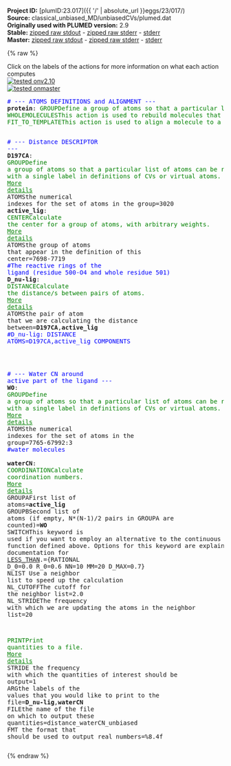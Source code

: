 **Project ID:** [plumID:23.017]({{ '/' | absolute_url }}eggs/23/017/)  
**Source:** classical_unbiased_MD/unbiasedCVs/plumed.dat  
**Originally used with PLUMED version:** 2.9  
**Stable:** [zipped raw stdout](plumed.dat.plumed.stdout.txt.zip) - [zipped raw stderr](plumed.dat.plumed.stderr.txt.zip) - [stderr](plumed.dat.plumed.stderr)  
**Master:** [zipped raw stdout](plumed.dat.plumed_master.stdout.txt.zip) - [zipped raw stderr](plumed.dat.plumed_master.stderr.txt.zip) - [stderr](plumed.dat.plumed_master.stderr)  

{% raw %}
<div class="plumedpreheader">
<div class="headerInfo" id="value_details_data/classical_unbiased_MD/unbiasedCVs/plumed.dat"> Click on the labels of the actions for more information on what each action computes </div>
<div class="containerBadge">
<div class="headerBadge"><a href="plumed.dat.plumed.stderr"><img src="https://img.shields.io/badge/v2.10-passing-green.svg" alt="tested onv2.10" /></a></div>
<div class="headerBadge"><a href="plumed.dat.plumed_master.stderr"><img src="https://img.shields.io/badge/master-passing-green.svg" alt="tested onmaster" /></a></div>
</div>
</div>
<pre class="plumedlisting">
<span style="color:blue" class="comment"># --- ATOMS DEFINITIONS and ALIGNMENT ---</span>
<b name="data/classical_unbiased_MD/unbiasedCVs/plumed.datprotein" onclick='showPath("data/classical_unbiased_MD/unbiasedCVs/plumed.dat","data/classical_unbiased_MD/unbiasedCVs/plumed.datprotein","data/classical_unbiased_MD/unbiasedCVs/plumed.datprotein","brown")'>protein</b>: <span class="plumedtooltip" style="color:green">GROUP<span class="right">Define a group of atoms so that a particular list of atoms can be referenced with a single label in definitions of CVs or virtual atoms. <a href="https://www.plumed.org/doc-master/user-doc/html/GROUP" style="color:green">More details</a><i></i></span></span> <span class="plumedtooltip">ATOMS<span class="right">the numerical indexes for the set of atoms in the group<i></i></span></span>=1-7654
<span style="display:none;" id="data/classical_unbiased_MD/unbiasedCVs/plumed.datprotein">The GROUP action with label <b>protein</b> calculates something</span><span class="plumedtooltip" style="color:green">WHOLEMOLECULES<span class="right">This action is used to rebuild molecules that can become split by the periodic boundary conditions. <a href="https://www.plumed.org/doc-master/user-doc/html/WHOLEMOLECULES" style="color:green">More details</a><i></i></span></span> <span class="plumedtooltip">ENTITY0<span class="right">the atoms that make up a molecule that you wish to align<i></i></span></span>=<b name="data/classical_unbiased_MD/unbiasedCVs/plumed.datprotein">protein</b>
<span style="display:none;" id="data/classical_unbiased_MD/unbiasedCVs/plumed.dat">The WHOLEMOLECULES action with label <b></b> calculates something</span><span class="plumedtooltip" style="color:green">FIT_TO_TEMPLATE<span class="right">This action is used to align a molecule to a template. <a href="https://www.plumed.org/doc-master/user-doc/html/FIT_TO_TEMPLATE" style="color:green">More details</a><i></i></span></span> <span class="plumedtooltip">STRIDE<span class="right"> the frequency with which molecules are reassembled<i></i></span></span>=1 <span class="plumedtooltip">REFERENCE<span class="right">a file in pdb format containing the reference structure and the atoms involved in the CV<i></i></span></span>=npt_eqm3_align2z_CA.pdb <span class="plumedtooltip">TYPE<span class="right"> the manner in which RMSD alignment is performed<i></i></span></span>=OPTIMAL


<span style="color:blue" class="comment"># --- Distance DESCRIPTOR ---</span>
<b name="data/classical_unbiased_MD/unbiasedCVs/plumed.datD197CA" onclick='showPath("data/classical_unbiased_MD/unbiasedCVs/plumed.dat","data/classical_unbiased_MD/unbiasedCVs/plumed.datD197CA","data/classical_unbiased_MD/unbiasedCVs/plumed.datD197CA","brown")'>D197CA</b>: <span class="plumedtooltip" style="color:green">GROUP<span class="right">Define a group of atoms so that a particular list of atoms can be referenced with a single label in definitions of CVs or virtual atoms. <a href="https://www.plumed.org/doc-master/user-doc/html/GROUP" style="color:green">More details</a><i></i></span></span> <span class="plumedtooltip">ATOMS<span class="right">the numerical indexes for the set of atoms in the group<i></i></span></span>=3020
<span style="display:none;" id="data/classical_unbiased_MD/unbiasedCVs/plumed.datD197CA">The GROUP action with label <b>D197CA</b> calculates something</span><b name="data/classical_unbiased_MD/unbiasedCVs/plumed.datactive_lig" onclick='showPath("data/classical_unbiased_MD/unbiasedCVs/plumed.dat","data/classical_unbiased_MD/unbiasedCVs/plumed.datactive_lig","data/classical_unbiased_MD/unbiasedCVs/plumed.datactive_lig","brown")'>active_lig</b>: <span class="plumedtooltip" style="color:green">CENTER<span class="right">Calculate the center for a group of atoms, with arbitrary weights. <a href="https://www.plumed.org/doc-master/user-doc/html/CENTER" style="color:green">More details</a><i></i></span></span> <span class="plumedtooltip">ATOMS<span class="right">the group of atoms that appear in the definition of this center<i></i></span></span>=7698-7719  <span style="color:blue" class="comment">#The reactive rings of the ligand (residue 500-O4 and whole residue 501)</span>
<span style="display:none;" id="data/classical_unbiased_MD/unbiasedCVs/plumed.datactive_lig">The CENTER action with label <b>active_lig</b> calculates the following quantities:<table  align="center" frame="void" width="95%" cellpadding="5%"><tr><td width="5%"><b> Quantity </b>  </td><td><b> Description </b> </td></tr><tr><td width="5%">active_lig.value</td><td>the position of the center of mass</td></tr></table></span><b name="data/classical_unbiased_MD/unbiasedCVs/plumed.datD_nu-lig" onclick='showPath("data/classical_unbiased_MD/unbiasedCVs/plumed.dat","data/classical_unbiased_MD/unbiasedCVs/plumed.datD_nu-lig","data/classical_unbiased_MD/unbiasedCVs/plumed.datD_nu-lig","brown")'>D_nu-lig</b>: <span class="plumedtooltip" style="color:green">DISTANCE<span class="right">Calculate the distance/s between pairs of atoms. <a href="https://www.plumed.org/doc-master/user-doc/html/DISTANCE" style="color:green">More details</a><i></i></span></span> <span class="plumedtooltip">ATOMS<span class="right">the pair of atom that we are calculating the distance between<i></i></span></span>=<b name="data/classical_unbiased_MD/unbiasedCVs/plumed.datD197CA">D197CA</b>,<b name="data/classical_unbiased_MD/unbiasedCVs/plumed.datactive_lig">active_lig</b>
<span style="color:blue" class="comment">#D_nu-lig: DISTANCE ATOMS=D197CA,active_lig COMPONENTS</span>

<br/><span style="color:blue" class="comment"># --- Water CN around active part of the ligand ---</span>
<span style="display:none;" id="data/classical_unbiased_MD/unbiasedCVs/plumed.datD_nu-lig">The DISTANCE action with label <b>D_nu-lig</b> calculates the following quantities:<table  align="center" frame="void" width="95%" cellpadding="5%"><tr><td width="5%"><b> Quantity </b>  </td><td><b> Description </b> </td></tr><tr><td width="5%">D_nu-lig.value</td><td>the DISTANCE between this pair of atoms</td></tr></table></span><b name="data/classical_unbiased_MD/unbiasedCVs/plumed.datWO" onclick='showPath("data/classical_unbiased_MD/unbiasedCVs/plumed.dat","data/classical_unbiased_MD/unbiasedCVs/plumed.datWO","data/classical_unbiased_MD/unbiasedCVs/plumed.datWO","brown")'>WO</b>: <span class="plumedtooltip" style="color:green">GROUP<span class="right">Define a group of atoms so that a particular list of atoms can be referenced with a single label in definitions of CVs or virtual atoms. <a href="https://www.plumed.org/doc-master/user-doc/html/GROUP" style="color:green">More details</a><i></i></span></span> <span class="plumedtooltip">ATOMS<span class="right">the numerical indexes for the set of atoms in the group<i></i></span></span>=7765-67992:3  <span style="color:blue" class="comment">#water molecules</span>
<br/><span style="display:none;" id="data/classical_unbiased_MD/unbiasedCVs/plumed.datWO">The GROUP action with label <b>WO</b> calculates something</span><b name="data/classical_unbiased_MD/unbiasedCVs/plumed.datwaterCN" onclick='showPath("data/classical_unbiased_MD/unbiasedCVs/plumed.dat","data/classical_unbiased_MD/unbiasedCVs/plumed.datwaterCN","data/classical_unbiased_MD/unbiasedCVs/plumed.datwaterCN","brown")'>waterCN</b>: <span class="plumedtooltip" style="color:green">COORDINATION<span class="right">Calculate coordination numbers. <a href="https://www.plumed.org/doc-master/user-doc/html/COORDINATION" style="color:green">More details</a><i></i></span></span> <span class="plumedtooltip">GROUPA<span class="right">First list of atoms<i></i></span></span>=<b name="data/classical_unbiased_MD/unbiasedCVs/plumed.datactive_lig">active_lig</b> <span class="plumedtooltip">GROUPB<span class="right">Second list of atoms (if empty, N*(N-1)/2 pairs in GROUPA are counted)<i></i></span></span>=<b name="data/classical_unbiased_MD/unbiasedCVs/plumed.datWO">WO</b> <span class="plumedtooltip">SWITCH<span class="right">This keyword is used if you want to employ an alternative to the continuous switching function defined above. Options for this keyword are explained in the documentation for <a href="https://www.plumed.org/doc-master/user-doc/html/LESS_THAN">LESS_THAN</a>.<i></i></span></span>={RATIONAL D_0=0.0 R_0=0.6 NN=10 MM=20 D_MAX=0.7} <span class="plumedtooltip">NLIST<span class="right"> Use a neighbor list to speed up the calculation<i></i></span></span> <span class="plumedtooltip">NL_CUTOFF<span class="right">The cutoff for the neighbor list<i></i></span></span>=2.0 <span class="plumedtooltip">NL_STRIDE<span class="right">The frequency with which we are updating the atoms in the neighbor list<i></i></span></span>=20


<span style="display:none;" id="data/classical_unbiased_MD/unbiasedCVs/plumed.datwaterCN">The COORDINATION action with label <b>waterCN</b> calculates the following quantities:<table  align="center" frame="void" width="95%" cellpadding="5%"><tr><td width="5%"><b> Quantity </b>  </td><td><b> Description </b> </td></tr><tr><td width="5%">waterCN.value</td><td>the value of the coordination</td></tr></table></span><span class="plumedtooltip" style="color:green">PRINT<span class="right">Print quantities to a file. <a href="https://www.plumed.org/doc-master/user-doc/html/PRINT" style="color:green">More details</a><i></i></span></span> <span class="plumedtooltip">STRIDE<span class="right"> the frequency with which the quantities of interest should be output<i></i></span></span>=1 <span class="plumedtooltip">ARG<span class="right">the labels of the values that you would like to print to the file<i></i></span></span>=<b name="data/classical_unbiased_MD/unbiasedCVs/plumed.datD_nu-lig">D_nu-lig</b>,<b name="data/classical_unbiased_MD/unbiasedCVs/plumed.datwaterCN">waterCN</b> <span class="plumedtooltip">FILE<span class="right">the name of the file on which to output these quantities<i></i></span></span>=distance_waterCN_unbiased <span class="plumedtooltip">FMT<span class="right"> the format that should be used to output real numbers<i></i></span></span>=%8.4f
</pre>
{% endraw %}
